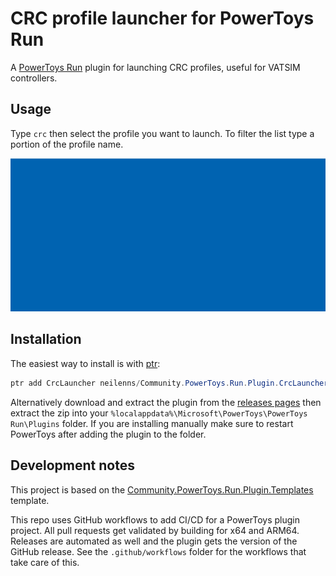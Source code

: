 # CRC profile launcher for PowerToys Run

A [PowerToys Run](https://learn.microsoft.com/en-us/windows/powertoys/run) plugin for launching CRC profiles, useful
for VATSIM controllers.

## Usage

Type `crc` then select the profile you want to launch. To filter the list type a portion of the profile name.

![Animated GIF showing PowerToys Run launched, with "CRC" typed in, then a list of installed CRC profiles showing.](Docs/CrcLauncher.gif)

## Installation

The easiest way to install is with [ptr](https://github.com/8LWXpg/ptr):

```powershell
ptr add CrcLauncher neilenns/Community.PowerToys.Run.Plugin.CrcLauncher
```

Alternatively download and extract the plugin from the [releases pages](https://github.com/neilenns/Community.PowerToys.Run.Plugin.CrcLauncher/releases/latest) then extract the zip into your `%localappdata%\Microsoft\PowerToys\PowerToys Run\Plugins` folder. If you are installing manually make sure to restart PowerToys after adding the plugin to the folder.

## Development notes

This project is based on the [Community.PowerToys.Run.Plugin.Templates](https://github.com/hlaueriksson/Community.PowerToys.Run.Plugin.Templates)
template.

This repo uses GitHub workflows to add CI/CD for a PowerToys plugin project. All pull requests get validated
by building for x64 and ARM64. Releases are automated as well and the plugin gets the version of the GitHub
release. See the `.github/workflows` folder for the workflows that take care of this.
